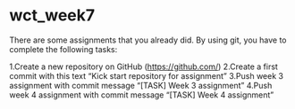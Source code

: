 # wct_week7

There are some assignments that you already did. By using git, you have to complete the following tasks:

1.Create a new repository on GitHub (https://github.com/)
2.Create a first commit with this text “Kick start repository for assignment”
3.Push week 3 assignment with commit message “[TASK] Week 3 assignment”
4.Push week 4 assignment with commit message “[TASK] Week 4 assignment”

